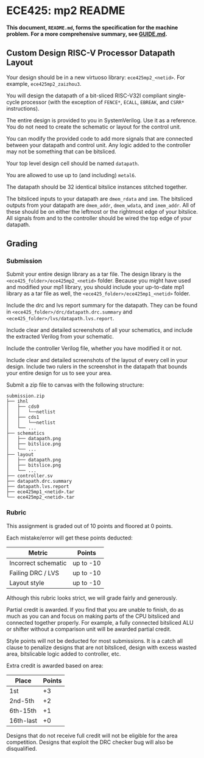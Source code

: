 # ECE425: mp2 README

**This document, `README.md`, forms the specification for the machine problem. For a more comprehensive summary, see [GUIDE.md](./GUIDE.md).**

## Custom Design RISC-V Processor Datapath Layout

Your design should be in a new virtuoso library: `ece425mp2_<netid>`. For example, `ece425mp2_zaizhou3`.

You will design the datapath of a bit-sliced RISC-V32I compliant single-cycle processor
(with the exception of `FENCE*`, `ECALL`, `EBREAK`, and `CSRR*` instructions).

The entire design is provided to you in SystemVerilog. Use it as a reference.
You do not need to create the schematic or layout for the control unit.

You can modify the provided code to add more signals that are connected between your datapath and control unit.
Any logic added to the controller may not be something that can be bitsliced.

Your top level design cell should be named `datapath`.

You are allowed to use up to (and including) `metal6`.

The datapath should be 32 identical bitslice instances stitched together.

The bitsliced inputs to your datapath are `dmem_rdata` and `imm`.
The bitsliced outputs from your datapath are `dmem_addr`, `dmem_wdata`, and `imem_addr`.
All of these should be on either the leftmost or the rightmost edge of your bitslice.
All signals from and to the controller should be wired the top edge of your datapath.

## Grading

### Submission

Submit your entire design library as a tar file. The design library is the `<ece425_folder>/ece425mp2_<netid>` folder.
Because you might have used and modified your mp1 library, you should include your up-to-date mp1 library as a tar file as well,
the `<ece425_folder>/ece425mp1_<netid>` folder.

Include the drc and lvs report summary for the datapath. They can be found in `<ece425_folder>/drc/datapath.drc.summary`
and `<ece425_folder>/lvs/datapath.lvs.report`.

Include clear and detailed screenshots of all your schematics,
and include the extracted Verilog from your schematic.

Include the controller Verilog file, whether you have modified it or not.

Include clear and detailed screenshots of the layout of every cell in your design.
Include two rulers in the screenshot in the datapath that bounds your entire design for us to see your area.

Submit a zip file to canvas with the following structure:

```
submission.zip
├── ihnl
│   ├── cds0
│   │   └──netlist
│   ├── cds1
│   │   └──netlist
│   └── ...
├── schematics
│   ├── datapath.png
│   ├── bitslice.png
│   └── ...
├── layout
│   ├── datapath.png
│   ├── bitslice.png
│   └── ...
├── controller.sv
├── datapath.drc.summary
├── datapath.lvs.report
├── ece425mp1_<netid>.tar
└── ece425mp2_<netid>.tar
```

### Rubric

This assignment is graded out of 10 points and floored at 0 points.

Each mistake/error will get these points deducted:

| Metric                     | Points    |
|---|---|
| Incorrect schematic        | up to -10 |
| Failing DRC / LVS          | up to -10 |
| Layout style               | up to -10 |

Although this rubric looks strict, we will grade fairly and generously.

Partial credit is awarded. If you find that you are unable to finish,
do as much as you can and focus on making parts of the CPU bitsliced and connected together properly.
For example, a fully connected bitsliced ALU or shifter without a comparison unit will be awarded partial credit.

Style points will not be deducted for most submissions.
It is a catch all clause to penalize designs that are not bitsliced,
design with excess wasted area, bitslicable logic added to controller, etc.

Extra credit is awarded based on area:

| Place            | Points |
|---|---|
| 1st              | +3 |
| 2nd-5th          | +2 |
| 6th-15th         | +1 |
| 16th-last        | +0 |

Designs that do not receive full credit will not be eligible for the area competition.
Designs that exploit the DRC checker bug will also be disqualified.
